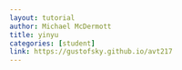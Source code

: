 ```yaml
---
layout: tutorial
author: Michael McDermott
title: yinyu
categories: [student]
link: https://gustofsky.github.io/avt217
---
```

